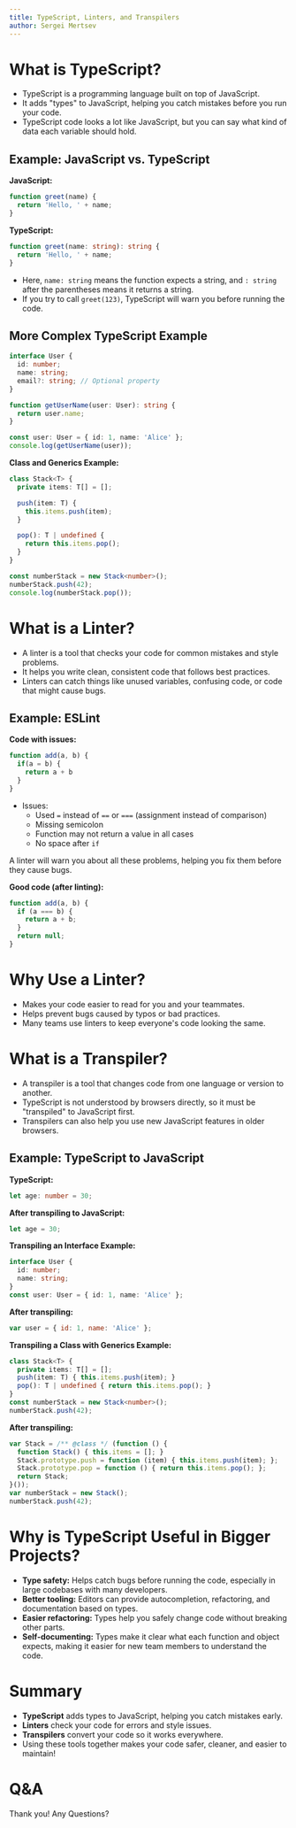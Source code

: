 ```yaml
---
title: TypeScript, Linters, and Transpilers
author: Sergei Mertsev
---
```


# What is TypeScript?

- TypeScript is a programming language built on top of JavaScript.
- It adds "types" to JavaScript, helping you catch mistakes before you run your code.
- TypeScript code looks a lot like JavaScript, but you can say what kind of data each variable should hold.

## Example: JavaScript vs. TypeScript

**JavaScript:**
```js
function greet(name) {
  return 'Hello, ' + name;
}
```

**TypeScript:**
```ts
function greet(name: string): string {
  return 'Hello, ' + name;
}
```
- Here, `name: string` means the function expects a string, and `: string` after the parentheses means it returns a string.
- If you try to call `greet(123)`, TypeScript will warn you before running the code.

## More Complex TypeScript Example

```ts
interface User {
  id: number;
  name: string;
  email?: string; // Optional property
}

function getUserName(user: User): string {
  return user.name;
}

const user: User = { id: 1, name: 'Alice' };
console.log(getUserName(user));
```

**Class and Generics Example:**
```ts
class Stack<T> {
  private items: T[] = [];

  push(item: T) {
    this.items.push(item);
  }

  pop(): T | undefined {
    return this.items.pop();
  }
}

const numberStack = new Stack<number>();
numberStack.push(42);
console.log(numberStack.pop());
```

<!-- end_slide -->
# What is a Linter?

- A linter is a tool that checks your code for common mistakes and style problems.
- It helps you write clean, consistent code that follows best practices.
- Linters can catch things like unused variables, confusing code, or code that might cause bugs.

## Example: ESLint

**Code with issues:**
```js
function add(a, b) {
  if(a = b) {
    return a + b
  }
}
```
- Issues:
  - Used `=` instead of `==` or `===` (assignment instead of comparison)
  - Missing semicolon
  - Function may not return a value in all cases
  - No space after `if`

A linter will warn you about all these problems, helping you fix them before they cause bugs.

**Good code (after linting):**
```js
function add(a, b) {
  if (a === b) {
    return a + b;
  }
  return null;
}
```

<!-- end_slide -->
# Why Use a Linter?

- Makes your code easier to read for you and your teammates.
- Helps prevent bugs caused by typos or bad practices.
- Many teams use linters to keep everyone's code looking the same.

<!-- end_slide -->
# What is a Transpiler?

- A transpiler is a tool that changes code from one language or version to another.
- TypeScript is not understood by browsers directly, so it must be "transpiled" to JavaScript first.
- Transpilers can also help you use new JavaScript features in older browsers.

## Example: TypeScript to JavaScript

**TypeScript:**
```ts
let age: number = 30;
```

**After transpiling to JavaScript:**
```js
let age = 30;
```

**Transpiling an Interface Example:**
```ts
interface User {
  id: number;
  name: string;
}
const user: User = { id: 1, name: 'Alice' };
```
**After transpiling:**
```js
var user = { id: 1, name: 'Alice' };
```

**Transpiling a Class with Generics Example:**
```ts
class Stack<T> {
  private items: T[] = [];
  push(item: T) { this.items.push(item); }
  pop(): T | undefined { return this.items.pop(); }
}
const numberStack = new Stack<number>();
numberStack.push(42);
```
**After transpiling:**
```js
var Stack = /** @class */ (function () {
  function Stack() { this.items = []; }
  Stack.prototype.push = function (item) { this.items.push(item); };
  Stack.prototype.pop = function () { return this.items.pop(); };
  return Stack;
}());
var numberStack = new Stack();
numberStack.push(42);
```

<!-- end_slide -->
# Why is TypeScript Useful in Bigger Projects?

- **Type safety:** Helps catch bugs before running the code, especially in large codebases with many developers.
- **Better tooling:** Editors can provide autocompletion, refactoring, and documentation based on types.
- **Easier refactoring:** Types help you safely change code without breaking other parts.
- **Self-documenting:** Types make it clear what each function and object expects, making it easier for new team members to understand the code.

<!-- end_slide -->
# Summary

- **TypeScript** adds types to JavaScript, helping you catch mistakes early.
- **Linters** check your code for errors and style issues.
- **Transpilers** convert your code so it works everywhere.
- Using these tools together makes your code safer, cleaner, and easier to maintain!

<!-- end_slide -->
# Q&A

Thank you!
Any Questions?
